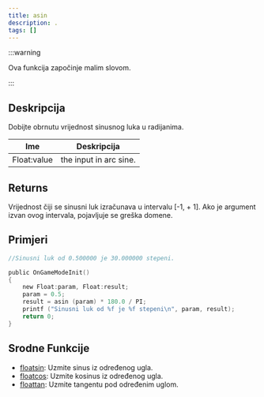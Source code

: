 ```yaml
---
title: asin
description: .
tags: []
---
```


:::warning

Ova funkcija započinje malim slovom.

:::

## Deskripcija

Dobijte obrnutu vrijednost sinusnog luka u radijanima.

| Ime         | Deskripcija            |
| ----------- | ---------------------- |
| Float:value | the input in arc sine. |

## Returns

Vrijednost čiji se sinusni luk izračunava u intervalu [-1, + 1]. Ako je argument izvan ovog intervala, pojavljuje se greška domene.

## Primjeri

```c
//Sinusni luk od 0.500000 je 30.000000 stepeni.

public OnGameModeInit()
{
    new Float:param, Float:result;
    param = 0.5;
    result = asin (param) * 180.0 / PI;
    printf ("Sinusni luk od %f je %f stepeni\n", param, result);
    return 0;
}
```

## Srodne Funkcije

- [floatsin](floatsin): Uzmite sinus iz određenog ugla.
- [floatcos](floatcos): Uzmite kosinus iz određenog ugla.
- [floattan](floattan): Uzmite tangentu pod određenim uglom.
